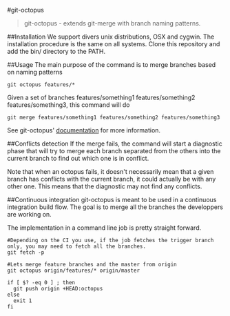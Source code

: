 #git-octopus
>git-octopus - extends git-merge with branch naming patterns.

##Installation
We support divers unix distributions, OSX and cygwin.
The installation procedure is the same on all systems.
Clone this repository and add the bin/ directory to the PATH.

##Usage
The main purpose of the command is to merge branches based on naming patterns
```
git octopus features/*
```
Given a set of branches features/something1 features/something2 features/something3, this command will do
```
git merge features/something1 features/something2 features/something3
```

See git-octopus' [documentation](http://lesfurets.github.io/git-octopus/doc/git-octopus.html) for more information.

##Conflicts detection
If the merge fails, the command will start a diagnostic phase that will try to merge each branch separated from the others into the current branch to find out which one is in conflict.

Note that when an octopus fails, it doesn't necessarily mean that a given branch has conflicts with the current branch, it could actually be with any other one. This means that the diagnostic may not find any conflicts. 

##Continuous integration
git-octopus is meant to be used in a continuous integration build flow. The goal is to merge all the branches the developpers are working on. 

The implementation in a command line job is pretty straight forward.
```
#Depending on the CI you use, if the job fetches the trigger branch only, you may need to fetch all the branches.
git fetch -p

#Lets merge feature branches and the master from origin
git octopus origin/features/* origin/master

if [ $? -eq 0 ] ; then
  git push origin +HEAD:octopus
else
  exit 1
fi
```
